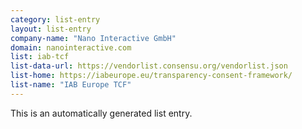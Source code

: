 ```yaml
---
category: list-entry
layout: list-entry
company-name: "Nano Interactive GmbH"
domain: nanointeractive.com
list: iab-tcf
list-data-url: https://vendorlist.consensu.org/vendorlist.json
list-home: https://iabeurope.eu/transparency-consent-framework/
list-name: "IAB Europe TCF"
---
```


This is an automatically generated list entry.

